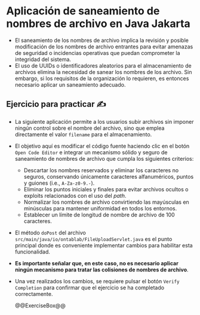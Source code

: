 # Aplicación de saneamiento de nombres de archivo en Java Jakarta

* El saneamiento de los nombres de archivo implica la revisión y posible modificación de los nombres de archivo entrantes para evitar amenazas de seguridad o incidencias operativas que puedan comprometer la integridad del sistema.
* El uso de UUIDs o identificadores aleatorios para el almacenamiento de archivos elimina la necesidad de sanear los nombres de los archivo. Sin embargo, si los requisitos de la organización lo requieren, es entonces necesario aplicar un saneamiento adecuado.

## Ejercicio para practicar :writing_hand:

* La siguiente aplicación permite a los usuarios subir archivos sin imponer ningún control sobre el nombre del archivo, sino que emplea directamente el valor `filename` para el almacenamiento.
* El objetivo aquí es modificar el código fuente haciendo clic en el botón `Open Code Editor` e integrar un mecanismo sólido y seguro de saneamiento de nombres de archivo que cumpla los siguientes criterios:
  * Descartar los nombres reservados y eliminar los caracteres no seguros, conservando únicamente caracteres alfanuméricos, puntos y guiones (i.e., `A-Za-z0-9.-`).
  * Eliminar los puntos iniciales y finales para evitar archivos ocultos o exploits relacionados con el uso del *path*.
  * Normalizar los nombres de archivo convirtiendo las mayúsculas en minúsculas para mantener uniformidad en todos los entornos.
  * Establecer un límite de longitud de nombre de archivo de 100 caracteres.
* El método `doPost` del archivo `src/main/java/io/ontablab/FileUploadServlet.java` es el punto principal donde es conveniente implementar cambios para habilitar esta funcionalidad.
* **Es importante señalar que, en este caso, no es necesario aplicar ningún mecanismo para tratar las colisiones de nombres de archivo**.
* Una vez realizados los cambios, se requiere pulsar el botón `Verify Completion` para confirmar que el ejercicio se ha completado correctamente.

  @@ExerciseBox@@
